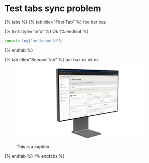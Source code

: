 # Test tabs sync problem

{% tabs %}
{% tab title="First Tab" %}
foo bar baz

{% hint style="info" %}
Ok
{% endhint %}

```typescript
console.log("hello world");
```
{% endtab %}

{% tab title="Second Tab" %}
bar baz ok ok ok

<figure><img src=".gitbook/assets/catalog rotatoed 2.png" alt=""><figcaption><p>This is a caption</p></figcaption></figure>
{% endtab %}
{% endtabs %}
